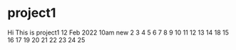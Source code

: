 # project1
Hi This is project1
12 Feb 2022 10am new
2
3
4
5
6
7
8
9
10
11
12
13
14
18
15
16
17
19
20
21
22
23
24
25
